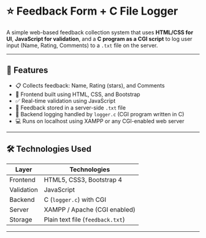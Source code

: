 # ⭐ Feedback Form + C File Logger

A simple web-based feedback collection system that uses **HTML/CSS for UI**, **JavaScript for validation**, and a **C program as a CGI script** to log user input (Name, Rating, Comments) to a `.txt` file on the server.

---

## 🚀 Features

- 📋 Collects feedback: Name, Rating (stars), and Comments  
- 🧠 Frontend built using HTML, CSS, and Bootstrap  
- ✅ Real-time validation using JavaScript  
- 📄 Feedback stored in a server-side `.txt` file  
- 🧩 Backend logging handled by `logger.c` (CGI program written in C)  
- 💻 Runs on localhost using XAMPP or any CGI-enabled web server

---

## 🛠️ Technologies Used

| Layer       | Technologies |
|-------------|--------------|
| Frontend    | HTML5, CSS3, Bootstrap 4 |
| Validation  | JavaScript |
| Backend     | C (`logger.c`) with CGI |
| Server      | XAMPP / Apache (CGI enabled) |
| Storage     | Plain text file (`feedback.txt`) |

---


